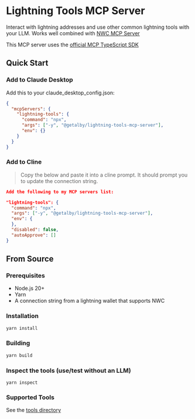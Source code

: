 # Lightning Tools MCP Server

Interact with lightning addresses and use other common lightning tools with your LLM. Works well combined with [NWC MCP Server](https://github.com/getAlby/nwc-mcp-server)

This MCP server uses the [official MCP TypeScript SDK](https://github.com/modelcontextprotocol/typescript-sdk)

## Quick Start

### Add to Claude Desktop

Add this to your claude_desktop_config.json:

```json
{
  "mcpServers": {
    "lightning-tools": {
      "command": "npx",
      "args": ["-y", "@getalby/lightning-tools-mcp-server"],
      "env": {}
    }
  }
}
```

### Add to Cline

> Copy the below and paste it into a cline prompt. It should prompt you to update the connection string.

```json
Add the following to my MCP servers list:

"lightning-tools": {
  "command": "npx",
  "args": ["-y", "@getalby/lightning-tools-mcp-server"],
  "env": {
  },
  "disabled": false,
  "autoApprove": []
}
```

## From Source

### Prerequisites

- Node.js 20+
- Yarn
- A connection string from a lightning wallet that supports NWC

### Installation

```bash
yarn install
```

### Building

```bash
yarn build
```

### Inspect the tools (use/test without an LLM)

`yarn inspect`

### Supported Tools

See the [tools directory](./src/tools)
